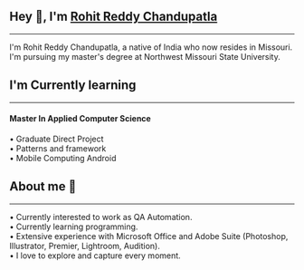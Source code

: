 ## Hey 👋, I'm [Rohit Reddy Chandupatla](https://github.com/Rohitreddz)
---
I'm Rohit Reddy Chandupatla, a native of India who now resides in Missouri. I'm pursuing my master's degree at Northwest Missouri State University.

## I'm Currently learning 
---
#### Master In Applied Computer Science <br/>
• Graduate Direct Project <br/>
• Patterns and framework <br/>
• Mobile Computing Android<br/>

## About me  😬
---
• Currently interested to work as QA Automation. <br/>
• Currently learning programming.<br/>
• Extensive experience with Microsoft Office and Adobe Suite (Photoshop, Illustrator, Premier, Lightroom, Audition).<br/>
• I love to explore and capture every moment. <br/>












